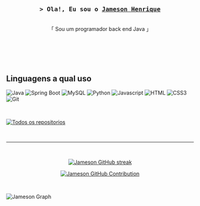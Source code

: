 




<!-- Intro  -->
<h3 align="center">
        <samp>&gt; Ola!, Eu sou o
                <b><a target="_blank" href="https://alsiam.com">Jameson Henrique</a></b>
        </samp>
</h3>


<p align="center"> 
    <br>
    「 Sou um programador back end Java</b> 」
    <br>
    <br>
  </samp>
</p>




</p>

<br/>
<br/>
<br/>

## Linguagens a qual uso

![Java](https://img.shields.io/badge/Java-ED8B00?style=for-the-badge&logo=openjdk&logoColor=white)
![Spring Boot](https://img.shields.io/badge/SpringBoot-6DB33F?style=flat-square&logo=Spring&logoColor=white)
![MySQL](https://shields.io/badge/MySQL-lightgrey?logo=mysql&style=plastic&logoColor=white&labelColor=blue)
![Python](https://img.shields.io/badge/python-3670A0?style=for-the-badge&logo=python&logoColor=ffdd54)
![Javascript](https://img.shields.io/badge/Javascript-F0DB4F?style=for-the-badge&labelColor=black&logo=javascript&logoColor=F0DB4F)
![HTML](https://img.shields.io/badge/HTML5-E34F26?style=for-the-badge&logo=html5&logoColor=white)
![CSS3](https://img.shields.io/badge/CSS3-1572B6?style=for-the-badge&logo=css3&logoColor=white)
![Git](https://img.shields.io/badge/Git-F05032?style=for-the-badge&logo=git&logoColor=white)


<br/>



<p align="left">
  <a href="https://github.com/JamesonHenrique?tab=repositories" target="_blank"><img alt="Todos os repositorios" title="tODOS OS REPOSITORIOS" src="https://img.shields.io/badge/-All%20Repos-2962FF?style=for-the-badge&logo=koding&logoColor=white"/></a>
</p>

<br/>
<hr/>
<br/>

<p align="center">
  <a href="(https://github.com/JamesonHenrique)">
    <img src="https://github-readme-streak-stats.herokuapp.com/?user=JamesonHenrique&theme=radical&border=7F3FBF&background=0D1117" alt="Jameson GitHub streak"/>
  </a>
</p>

<p align="center">
  <a href="https://github.com/JamesonHenrique">
    <img src="https://github-profile-summary-cards.vercel.app/api/cards/profile-details?username=JamesonHenrique&theme=radical" alt="Jameson GitHub Contribution"/>
  </a>
</p>

<a> 
    <a href="https://github.com/JamesonHenrique><img alt="Jameson Github Stats" src="https://denvercoder1-github-readme-stats.vercel.app/api?username=JamesonHenrique&show_icons=true&count_private=true&theme=react&border_color=7F3FBF&bg_color=0D1117&title_color=F85D7F&icon_color=F8D866" height="192px" width="49.5%"/></a>
 
  <br/>
</a>


![Jameson Graph](https://github-readme-activity-graph.vercel.app/graph?username=JamesonHenrique&custom_title=Jameson%20Henrique%20GitHub%20Activity%20Graph&bg_color=0D1117&color=7F3FBF&line=7F3FBF&point=7F3FBF&area_color=FFFFFF&title_color=FFFFFF&area=true)
